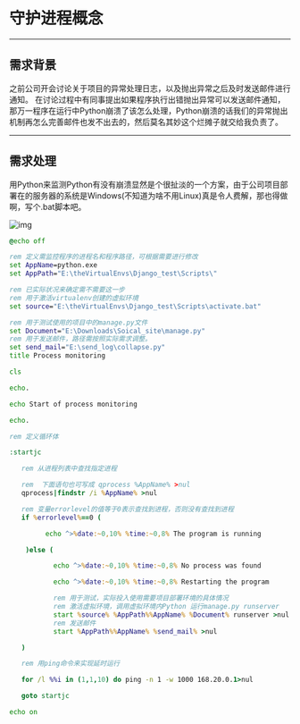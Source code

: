 # 守护进程概念
---
## 需求背景
之前公司开会讨论关于项目的异常处理日志，以及抛出异常之后及时发送邮件进行通知。
在讨论过程中有同事提出如果程序执行出错抛出异常可以发送邮件通知，那万一程序在运行中Python崩溃了该怎么处理，Python崩溃的话我们的异常抛出机制再怎么完善邮件也发不出去的，然后莫名其妙这个烂摊子就交给我负责了。   

---
## 需求处理
用Python来监测Python有没有崩溃显然是个很扯淡的一个方案，由于公司项目部署在的服务器的系统是Windows(不知道为啥不用Linux)真是令人费解，那也得做啊，写个.bat脚本吧。    

![img](https://wx4.sinaimg.cn/mw690/005RsMBrly1furllf37clj3096096q2z.jpg)
```cmd
@echo off 

rem 定义需监控程序的进程名和程序路径，可根据需要进行修改
set AppName=python.exe
set AppPath="E:\theVirtualEnvs\Django_test\Scripts\"

rem 已实际状况来确定需不需要这一步
rem 用于激活virtualenv创建的虚拟环境
set source="E:\theVirtualEnvs\Django_test\Scripts\activate.bat"

rem 用于测试使用的项目中的manage.py文件
set Document="E:\Downloads\Soical_site\manage.py"
rem 用于发送邮件，路径需按照实际需求调整。
set send_mail="E:\send_log\collapse.py"
title Process monitoring

cls

echo.

echo Start of process monitoring

echo.

rem 定义循环体

:startjc

   rem 从进程列表中查找指定进程

   rem  下面语句也可写成 qprocess %AppName% >nul
   qprocess|findstr /i %AppName% >nul

   rem 变量errorlevel的值等于0表示查找到进程，否则没有查找到进程
   if %errorlevel%==0 (

         echo ^>%date:~0,10% %time:~0,8% The program is running

    )else (

           echo ^>%date:~0,10% %time:~0,8% No process was found

           echo ^>%date:~0,10% %time:~0,8% Restarting the program

           rem 用于测试，实际投入使用需要项目部署环境的具体情况
           rem 激活虚拟环境，调用虚拟环境内Python 运行manage.py runserver
           start %source% %AppPath%%AppName% %Document% runserver >nul && echo ^>%date:~0,10% %time:~0,8% Successful startup
           rem 发送邮件
           start %AppPath%%AppName% %send_mail% >nul

   )

   rem 用ping命令来实现延时运行

   for /l %%i in (1,1,10) do ping -n 1 -w 1000 168.20.0.1>nul

   goto startjc

echo on
```
